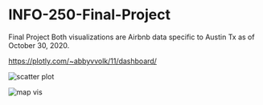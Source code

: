 # INFO-250-Final-Project
Final Project
Both visualizations are Airbnb data specific to Austin Tx as of October 30, 2020.

https://plotly.com/~abbyvvolk/11/dashboard/

![scatter plot](https://user-images.githubusercontent.com/74151995/99891485-33931500-2c38-11eb-907b-f99e5fa7187a.jpeg)

![map vis](https://user-images.githubusercontent.com/74151995/99891498-51607a00-2c38-11eb-8fff-dca708198758.jpeg)
